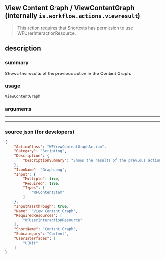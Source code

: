 
## View Content Graph / ViewContentGraph (internally `is.workflow.actions.viewresult`)

> This action requires that Shortcuts has permission to use WFUserInteractionResource.


## description

### summary

Shows the results of the previous action in the Content Graph.


### usage
```
ViewContentGraph 
```

### arguments

---



---

### source json (for developers)

```json
{
	"ActionClass": "WFViewContentGraphAction",
	"Category": "Scripting",
	"Description": {
		"DescriptionSummary": "Shows the results of the previous action in the Content Graph."
	},
	"IconName": "Graph.png",
	"Input": {
		"Multiple": true,
		"Required": true,
		"Types": [
			"WFContentItem"
		]
	},
	"InputPassthrough": true,
	"Name": "View Content Graph",
	"RequiredResources": [
		"WFUserInteractionResource"
	],
	"ShortName": "Content Graph",
	"Subcategory": "Content",
	"UserInterfaces": [
		"UIKit"
	]
}
```
